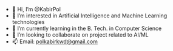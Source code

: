 - 👋 Hi, I’m @KabirPol
- 👀 I’m interested in Artificial Intelligence and Machine Learning technologies
- 🌱 I’m currently learning in the B. Tech. in Computer Science
- 💞️ I’m looking to collaborate on project related to AI/ML
- 📫 Email: polkabirkwd@gmail.com

<!---
KabirPol/KabirPol is a ✨ special ✨ repository because its `README.md` (this file) appears on your GitHub profile.
You can click the Preview link to take a look at your changes.
--->
